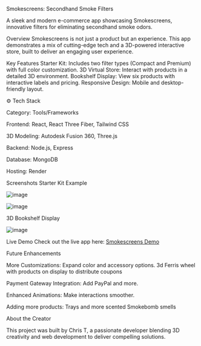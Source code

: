 Smokescreens: Secondhand Smoke Filters



A sleek and modern e-commerce app showcasing Smokescreens, innovative filters for eliminating secondhand smoke odors.

Overview
Smokescreens is not just a product but an experience. This app demonstrates a mix of cutting-edge tech and a 3D-powered interactive store, built to deliver an engaging user experience.

Key Features
Starter Kit: Includes two filter types (Compact and Premium) with full color customization.
3D Virtual Store: Interact with products in a detailed 3D environment.
Bookshelf Display: View six products with interactive labels and pricing.
Responsive Design: Mobile and desktop-friendly layout.

⚙️ Tech Stack

Category:	Tools/Frameworks

Frontend:	React, React Three Fiber, Tailwind CSS

3D Modeling:	Autodesk Fusion 360, Three.js

Backend:	Node.js, Express

Database:	MongoDB

Hosting:	Render

 
Screenshots
Starter Kit Example

![image](https://github.com/user-attachments/assets/823b4901-26d9-47d0-8fc2-8dace0795b07)

![image](https://github.com/user-attachments/assets/0f0c8888-b2bd-4416-ad34-0d7f7ea476d0)



3D Bookshelf Display

![image](https://github.com/user-attachments/assets/bfbe3e03-5e6b-4b4a-930b-97d1b5e42672)


Live Demo
Check out the live app here: [Smokescreens Demo](https://smokescreensmells.netlify.app/)

Future Enhancements

More Customizations: Expand color and accessory options. 3d Ferris wheel with products on display to distribute coupons

Payment Gateway Integration: Add PayPal and more.

Enhanced Animations: Make interactions smoother.

Adding more products:  Trays and more scented Smokebomb smells



About the Creator

This project was built by Chris T, a passionate developer blending 3D creativity and web development to deliver compelling solutions.
